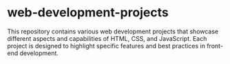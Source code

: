 # web-development-projects

This repository contains various web development projects that showcase different aspects and capabilities of HTML, CSS, and JavaScript. Each project is designed to highlight specific features and best practices in front-end development.